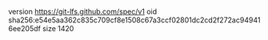 version https://git-lfs.github.com/spec/v1
oid sha256:e54e5aa362c835c709cf8e1508c67a3ccf02801dc2cd2f272ac949416ee205df
size 1420
